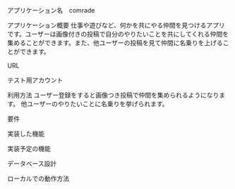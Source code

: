 アプリケーション名　comrade

アプリケーション概要
仕事や遊びなど、何かを共にやる仲間を見つけるアプリです。ユーザーは画像付きの投稿で自分のやりたいことを共にしてくれる仲間を集めることができます。また、他ユーザーの投稿を見て仲間に名乗りを上げることができます。

URL

テスト用アカウント

利用方法
ユーザー登録をすると画像つき投稿で仲間を集められるようになります。
他ユーザーのやりたいことに名乗りを挙げられます。

要件

実装した機能

実装予定の機能

データベース設計

ローカルでの動作方法
